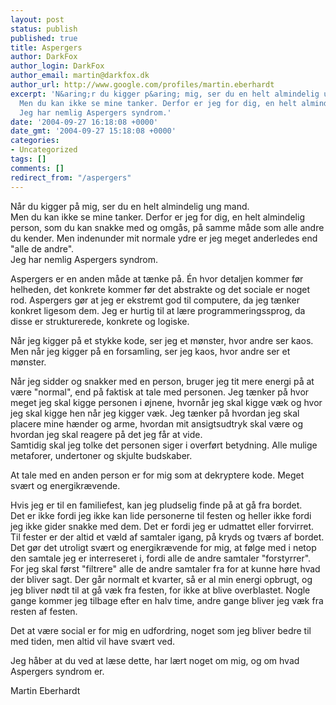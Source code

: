 ```yaml
---
layout: post
status: publish
published: true
title: Aspergers
author: DarkFox
author_login: DarkFox
author_email: martin@darkfox.dk
author_url: http://www.google.com/profiles/martin.eberhardt
excerpt: 'N&aring;r du kigger p&aring; mig, ser du en helt almindelig ung mand.
  Men du kan ikke se mine tanker. Derfor er jeg for dig, en helt almindelig person, som du kan snakke med og omg&aring;s,  p&aring; samme m&aring;de som alle andre du kender.  Men indenunder mit normale ydre er jeg meget anderledes end "alle de andre".
  Jeg har nemlig Aspergers syndrom.'
date: '2004-09-27 16:18:08 +0000'
date_gmt: '2004-09-27 15:18:08 +0000'
categories:
- Uncategorized
tags: []
comments: []
redirect_from: "/aspergers"
---
```


N&aring;r du kigger p&aring; mig, ser du en helt almindelig ung mand.<br />
Men du kan ikke se mine tanker. Derfor er jeg for dig, en helt almindelig person, som du kan snakke med og omg&aring;s,  p&aring; samme m&aring;de som alle andre du kender.  Men indenunder mit normale ydre er jeg meget anderledes end "alle de andre".<br />
Jeg har nemlig Aspergers syndrom.

Aspergers er en anden m&aring;de at t&aelig;nke p&aring;. &Eacute;n hvor detaljen kommer f&oslash;r helheden,  det konkrete kommer f&oslash;r det abstrakte og det sociale er noget rod.  Aspergers g&oslash;r at jeg er ekstremt god til computere, da jeg t&aelig;nker konkret ligesom dem.   Jeg er hurtig til at l&aelig;re programmeringssprog, da disse er strukturerede, konkrete og  logiske.

N&aring;r jeg kigger p&aring; et stykke kode, ser jeg et m&oslash;nster, hvor andre ser kaos.<br />
Men n&aring;r jeg kigger p&aring; en forsamling, ser jeg kaos, hvor andre ser et m&oslash;nster.

N&aring;r jeg sidder og snakker med en person, bruger jeg tit mere energi p&aring; at v&aelig;re "normal",  end p&aring; faktisk at tale med personen. Jeg t&aelig;nker p&aring; hvor meget jeg skal kigge personen i &oslash;jnene,  hvorn&aring;r jeg skal kigge v&aelig;k og hvor jeg skal kigge hen n&aring;r jeg kigger v&aelig;k. Jeg t&aelig;nker p&aring;  hvordan jeg skal placere mine h&aelig;nder og arme, hvordan mit ansigtsudtryk skal v&aelig;re og  hvordan jeg skal reagere p&aring; det jeg f&aring;r at vide.<br />
Samtidig skal jeg tolke det personen siger i overf&oslash;rt betydning. Alle mulige metaforer,  undertoner og skjulte budskaber.

At tale med en anden person er for mig som at dekryptere kode. Meget sv&aelig;rt og energikr&aelig;vende.

Hvis jeg er til en familiefest, kan jeg pludselig finde p&aring; at g&aring; fra bordet.<br />
Det er ikke fordi jeg ikke kan lide personerne til festen og heller ikke fordi  jeg ikke gider snakke med dem. Det er fordi jeg er udmattet eller forvirret.  Til fester er der altid et v&aelig;ld af samtaler igang, p&aring; kryds og tv&aelig;rs af bordet.  Det g&oslash;r det utroligt sv&aelig;rt og energikr&aelig;vende for mig, at f&oslash;lge med i netop den  samtale jeg er interreseret i, fordi alle de andre samtaler "forstyrrer".  For jeg skal f&oslash;rst "filtrere" alle de andre samtaler fra for at kunne h&oslash;re  hvad der bliver sagt.  Der g&aring;r normalt et kvarter, s&aring; er al min energi opbrugt, og jeg bliver n&oslash;dt  til at g&aring; v&aelig;k fra festen, for ikke at blive overblastet.  Nogle gange kommer jeg tilbage efter en halv time, andre gange bliver jeg v&aelig;k  fra resten af festen.

Det at v&aelig;re social er for mig en udfordring, noget som jeg bliver bedre til med tiden,  men altid vil have sv&aelig;rt ved.

Jeg h&aring;ber at du ved at l&aelig;se dette, har l&aelig;rt noget om mig, og om hvad Aspergers syndrom er.

Martin Eberhardt
